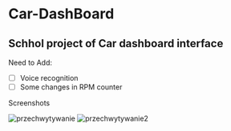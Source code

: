 # Car-DashBoard

## Schhol project of Car dashboard interface 

Need to Add:
- [ ] Voice recognition
- [ ] Some changes in RPM counter 

Screenshots 

![przechwytywanie](https://user-images.githubusercontent.com/18743955/27082526-762f6346-5045-11e7-91ab-32908570bd92.PNG)
![przechwytywanie2](https://user-images.githubusercontent.com/18743955/27082530-781eb2ec-5045-11e7-935b-9e29146e9e38.PNG)
